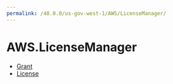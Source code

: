 ```yaml
---
permalink: /48.0.0/us-gov-west-1/AWS/LicenseManager/
---
```


# AWS.LicenseManager



* [Grant](Grant.md)
* [License](License.md)
